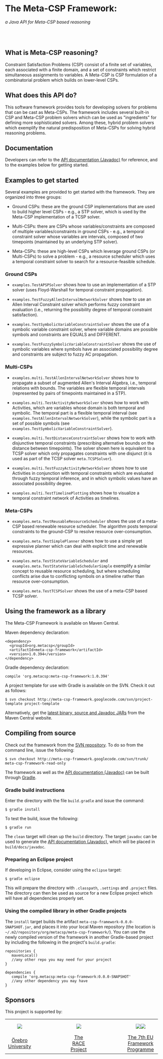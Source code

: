 # The Meta-CSP Framework:<br>

<I>

a Java API for Meta-CSP based reasoning<br>
<br>
</I><br>
<br>
</h1>

## What is Meta-CSP reasoning? ##
Constraint Satisfaction Problems (CSP) consist of a finite set of variables, each associated with a finite domain, and a set of constraints which restrict simultaneous assignments to variables. A Meta-CSP is CSP formulation of a combinatorial problem which builds on lower-level CSPs.

## What does this API do? ##
This software framework provides tools for developing solvers for problems that can be cast as Meta-CSPs.  The framework includes several built-in CSP and Meta-CSP problem solvers which can be used as "ingredients" for defining more sophisticated solvers. Among these, hybrid problem solvers which exemplify the natural predisposition of Meta-CSPs for solving hybrid reasoning problems.

## Documentation ##
Developers can refer to the <a href='http://meta-csp-framework.googlecode.com/svn/javadoc/index.html'>API documentation (Javadoc)</a> for reference, and to the examples below for getting started.

## Examples to get started ##
Several examples are provided to get started with the framework.  They are organized into three groups:

  * Ground CSPs: these are the ground CSP implementations that are used to build higher level CSPs - e.g., a STP solver, which is used by the Meta-CSP implementation of a TCSP solver.

  * Multi-CSPs: there are CSPs whose variables/constraints are composed of multiple variables/constraints in ground CSPs - e.g., a temporal constraint solver whose variables are intervals, composed of two timepoints (maintained by an underlying STP solver).

  * Meta-CSPs: these are high-level CSPs which leverage ground CSPs (or Multi-CSPs) to solve a problem - e.g., a resource scheduler which uses a temporal constraint solver to search for a resource-feasible schedule.

### Ground CSPs ###

  * `examples.TestAPSPSolver` shows how to use an implementation of a STP solver (uses Floyd-Warshall for temporal constraint propagation).

  * `examples.TestFuzzyAllenIntervalNetworkSolver` shows how to use an Allen Interval Constraint solver which performs fuzzy constraint evaluation (i.e., returning the possibility degree of temporal constraint satisfaction).

  * `examples.TestSymbolicVariableConstraintSolver` shows the use of a symbolic variable constraint solver, where variable domains are possible symbols and constraints are EQUALS and DIFFERENT.

  * `examples.TestFuzzySymbolicVariableConstraintSolver` shows the use of symbolic variables where symbols have an associated possibility degree and constraints are subject to fuzzy AC propagation.

### Multi-CSPs ###

  * `examples.multi.TestAllenIntervalNetworkSolver` shows how to propagate a subset of augmented Allen's Interval Algebra, i.e., temporal relations with bounds.  The variables are flexible temporal intervals (represented by pairs of timepoints maintained in a STP).

  * `examples.multi.TestActivityNetworkSolver` shows how to work with Activities, which are variables whose domain is both temporal and symbolic.  The temporal part is a flexible temporal interval (see `examples.TestAllenIntervalNetworkSolver`), while the symbolic part is a set of possible symbols (see `examples.TestSymbolicVariableConstraintSolver`).

  * `examples.multi.TestDistanceConstraintSolver` shows how to work with disjunctive temporal constraints (prescribing alternative bounds on the distance between timepoints).  The solver shown here is equivalent to a TCSP solver which only propagates constraints with one disjunct (it is used as part of the TCSP solver `meta.TCSPSolver`).

  * `examples.multi.TestFuzzyActivityNetworkSolver` shows how to use Activities in conjunction with temporal constraints which are evaluated through fuzzy temporal inference, and in which symbolic values have an associated possibility degree.

  * `examples.multi.TestTimelinePlotting` shows how to visualize a temporal constraint network of Activities as timelines.

### Meta-CSPs ###

  * `examples.meta.TestReusableResourceScheduler` shows the use of a meta-CSP based renewable resource scheduler.  The algorithm posts temporal constraints to the ground-CSP to resolve resource over-consumption.

  * `examples.meta.TestSimplePlanner` shows how to use a simple yet expressive planner which can deal with explicit time and renewable resources.

  * `examples.meta.TestStateVariableScheduler` and `examples.meta.TestStateVariableSchedulerSimple` exemplify a similar concept to reusable resource scheduling, but where scheduling conflicts arise due to conflicting symbols on a timeline rather than resource over-consumption.

  * `examples.meta.TestTCSPSolver` shows the use of a meta-CSP based TCSP solver.

## Using the framework as a library ##

The Meta-CSP Framework is available on Maven Central.

Maven dependency declaration:

```
<dependency>
  <groupId>org.metacsp</groupId>
  <artifactId>meta-csp-framework</artifactId>
  <version>1.0.394</version>
</dependency>
```

Gradle dependency declaration:

```
compile 'org.metacsp:meta-csp-framework:1.0.394'
```

A project template for use with Gradle is available on the SVN. Check it out as follows:

```
$ svn checkout http://meta-csp-framework.googlecode.com/svn/project-template project-template
```

Alternatively, get the <a href='http://search.maven.org/#search%7Cga%7C1%7Cg%3A%22org.metacsp%22%20AND%20a%3A%22meta-csp-framework%22'>latest binary, source and Javadoc JARs</a> from the Maven Central website.


## Compiling from source ##

Check out the framework from the <a href='http://code.google.com/p/meta-csp-framework/source/checkout'>SVN repository</a>.  To do so from the command line, issue the following:

```
$ svn checkout http://meta-csp-framework.googlecode.com/svn/trunk/ meta-csp-framework-read-only
```

The framework as well as the <a href='http://meta-csp-framework.googlecode.com/svn/javadoc/index.html'>API documentation (Javadoc)</a> can be built through <a href='http://www.gradle.org/'>Gradle</a>.

### Gradle build instructions ###
Enter the directory with the file `build.gradle` and issue the command:

```
$ gradle install
```

To test the build, issue the following:

```
$ gradle run
```

The `clean` target will clean up the `build` directory.  The target `javadoc` can be used to generate the <a href='http://meta-csp-framework.googlecode.com/svn/javadoc/index.html'>API documentation (Javadoc)</a>, which will be placed in `build/docs/javadoc`.

### Preparing an Eclipse project ###
If developing in Eclipse, consider using the `eclipse` target:

```
$ gradle eclipse
```

This will prepare the directory with `.classpath`, `.settings` and `.project` files.  The directory can then be used as source for a new Eclipse project which will have all dependencies properly set.

### Using the compiled library in other Gradle projects ###

The `install` target builds the artifact `meta-csp-framework-0.0.0-SNAPSHOT.jar`, and places it into your local Maven repository (the location is `~/.m2/repository/org/metacsp/meta-csp-framework/`).  You can use the newly compiled version of the framework in another Gradle-based project by including the following in the project's `build.gradle`:

```
repositories {
   mavenLocal()
   //any other repo you may need for your project
}

dependencies {
   compile 'org.metacsp:meta-csp-framework:0.0.0-SNAPSHOT'
   //any other dependency you may have
}
```

## Sponsors ##

This project is supported by:

<table border='0'>
<tr>
<td align='center'><a href='http://aass.oru.se'><img src='http://meta-csp-framework.googlecode.com/svn/wiki/Logo_txt_runt_farg_ENG.png' /></a></td>
<td><pre>            </pre></td>
<td align='center'><a href='http://project-race.eu'><img src='http://meta-csp-framework.googlecode.com/svn/wiki/race-logo.png' /></a></td>
<td><pre>            </pre></td>
<td align='center'><a href='http://cordis.europa.eu/fp7/home_en.html'><img src='http://meta-csp-framework.googlecode.com/svn/wiki/FP7-gen-RGB.jpg' /></a><a href='http://cordis.europa.eu/fp7/home_en.html'><img src='http://meta-csp-framework.googlecode.com/svn/wiki/euflag.jpg' /></a></td>
</tr>
<tr>
<td align='center'><a href='http://www.oru.se'>Örebro University</a></td>
<td><pre>            </pre></td>
<td align='center'><a href='http://project-race.eu'>The RACE Project</a></td>
<td><pre>            </pre></td>
<td align='center'><a href='http://cordis.europa.eu/fp7/home_en.html'>The 7th EU Framework Programme</a></td>
</tr>
</table>